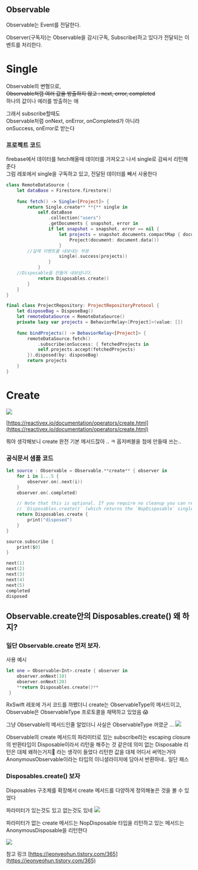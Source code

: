 ## Observable

Observable는 Event를 전달한다.

Observer(구독자)는 Observable을 감시(구독, Subscribe)하고 있다가 전달되는 이벤트를 처리한다.

# Single

Observable의 변형으로,  
~~Observable처럼 여러 값을 방출하지 않고 : next, error, completed~~  
하나의 값이나 에러를 방출하는 애 

그래서 subscribe할때도   
Observable처럼 onNext, onError, onCompleted가 아니라  
onSuccess, onError로 받는다

### 프로젝트 코드

firebase에서 데이터를 fetch해올때 데이터를 가져오고 나서 single로 감싸서 리턴해준다  
그럼 레포에서 single을 구독하고 있고, 전달된 데이터를 빼서 사용한다

```swift
class RemoteDataSource {
    let dataBase = Firestore.firestore()
    
    func fetch() -> Single<[Project]> {
        return Single.create** **{** single in
            self.dataBase
                .collection("users")
                .getDocuments { snapshot, error in
                if let snapshot = snapshot, error == nil {
                    let projects = snapshot.documents.compactMap { document in
                        Project(document: document.data())
                    }
		//실제 이벤트를 내보내는 부분
                    single(.success(projects))
                }
            }
	//Disposable을 만들어 내보냅니다.
            return Disposables.create()
        }
    }
}
```

```swift
final class ProjectRepository: ProjectRepositoryProtocol {
    let disposeBag = DisposeBag()
    let remoteDataSource = RemoteDataSource()
    private lazy var projects = BehaviorRelay<[Project]>(value: [])
    
    func bindProjects() -> BehaviorRelay<[Project]> {
        remoteDataSource.fetch()
			.subscribe(onSuccess: { fetchedProjects in
            self.projects.accept(fetchedProjects)
        }).disposed(by: disposeBag)
        return projects
    }
}
```

# <Operator> Create
![](https://i.imgur.com/9nEyOTq.png)

[https://reactivex.io/documentation/operators/create.html](https://reactivex.io/documentation/operators/create.html)

뭐야 생각해보니 create 완전 기본 메서드잖아 .. ㅋ
옵저버블을 첨에 만들때 쓰는..

### 공식문서 샘플 코드

```swift
let source : Observable = Observable.**create** { observer in
    for i in 1...5 {
        observer.on(.next(i))
    }
    observer.on(.completed)

    // Note that this is optional. If you require no cleanup you can return
    // `Disposables.create()` (which returns the `NopDisposable` singleton)
    return Disposables.create {
        print("disposed")
    }
}

source.subscribe {
    print($0)
}
```

```swift
next(1)
next(2)
next(3)
next(4)
next(5)
completed
disposed
```

## Observable<T>.create안의 Disposables.create() 왜 하지?

### 일단 Observable<T>.create 먼저 보자.

사용 예시
```swift
let one = Observable<Int>.create { observer in
 	observer.onNext(10)
 	observer.onNext(20)
 	**return Disposables.create()**
 }
```

RxSwift 레포에 가서 코드를 까봤더니 
create는 ObservableType의 메서드이고, 
Observable은 ObservableType 프로토콜을 채택하고 있었음 😱

그냥 Observable의 메서드인줄 알었더니 사실은 ObservableType 꺼였군 ... 
![](https://i.imgur.com/OLBW9DR.png)


Observable의 create 메서드의 파라미터로 있는 
subscribe라는 escaping closure의 반환타입이 Disposable이라서 리턴을 해주는 것 같은데
의미 없는 Disposable 리턴은 대체 왜하는거지🧐 라는 생각이 들었다
리턴한 값을 대체 어디서 써먹는거야
AnonymousObservable이라는 타입의 이니셜라이저에 담아서 반환하네.. 일단 패스

### Disposables.create() 보자

Disposables 구조체를 확장해서 create 메서드를 다양하게 정의해놓은 것을 볼 수 있었다

파라미터가 있는것도 있고 없는것도 있네
![](https://i.imgur.com/PaVAFcT.png)

파라미터가 없는 create 메서드는 NopDisposable 타입을 리턴하고
있는 메서드는 AnonymousDisposable을 리턴한다

![](https://i.imgur.com/Kje8kVR.png)

참고 링크
[https://jeonyeohun.tistory.com/365](https://jeonyeohun.tistory.com/365)
